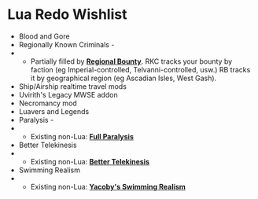 # Lua Redo Wishlist

* Blood and Gore
* Regionally Known Criminals - 
* * Partially filled by [**Regional Bounty**](https://www.nexusmods.com/morrowind/mods/47285/). RKC tracks your bounty by faction (eg Imperial-controlled, Telvanni-controlled, usw.) RB tracks it by geographical region (eg Ascadian Isles, West Gash).
* Ship/Airship realtime travel mods
* Uvirith's Legacy MWSE addon
* Necromancy mod
* Luavers and Legends
* Paralysis -
* * Existing non-Lua: [**Full Paralysis**](http://mw.modhistory.com/download-37-12981)
* Better Telekinesis 
* * Existing non-Lua: [**Better Telekinesis**](http://mw.modhistory.com/download-37-13222)
* Swimming Realism
* * Existing non-Lua: [**Yacoby's Swimming Realism**](http://mw.modhistory.com/download-90-10456)
